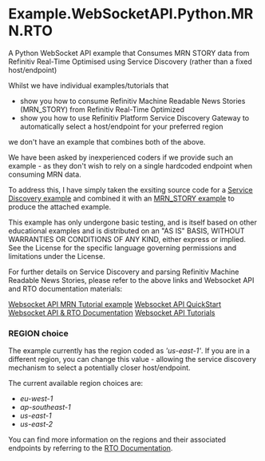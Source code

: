 # Example.WebSocketAPI.Python.MRN.RTO
A Python WebSocket API example that Consumes MRN STORY data from Refinitiv Real-Time Optimised using Service Discovery (rather than a fixed host/endpoint)

Whilst we have individual examples/tutorials that 
* show you how to consume Refinitiv Machine Readable News Stories (MRN_STORY) from Refinitiv Real-Time Optimized  
* show you how to use Refinitiv Platform Service Discovery Gateway to automatically select a host/endpoint for your preferred region  

we don't have an example that combines both of the above.

We have been asked by inexperienced coders if we provide such an example - as they don't wish to rely on a single hardcoded endpoint when consuming MRN data.

To address this, I have simply taken the exsiting source code for a <a href="https://github.com/Refinitiv/websocket-api/blob/master/Applications/Examples/RDP/python/market_price_rdpgw_service_discovery.py" target="_blank">Service Discovery example</a> and combined it with an <a href="https://github.com/Refinitiv-API-Samples/Example.WebSocketAPI.Python.MRN/tree/ERT-in-Cloud" target="_blank">MRN_STORY example</a> to produce the attached example.

This example has only undergone basic testing, and is itself based on other educational examples and is distributed on an "AS IS" BASIS, WITHOUT WARRANTIES OR CONDITIONS OF ANY KIND, either express or implied. See the License for the specific language governing permissions and limitations under the License.

For further details on Service Discovery and parsing Refinitiv Machine Readable News Stories, please refer to the above links and Websocket API and RTO documentation materials:

<a href="https://github.com/Refinitiv-API-Samples/Example.WebSocketAPI.Python.MRN/tree/ERT-in-Cloud" target="_blank">Websocket API MRN Tutorial example</a>
<a href="https://developers.refinitiv.com/en/api-catalog/refinitiv-real-time-opnsrc/refinitiv-websocket-api/quick-start" target="_blank">Websocket API QuickStart</a>
<a href="https://developers.refinitiv.com/en/api-catalog/refinitiv-real-time-opnsrc/refinitiv-websocket-api/documentation" target="_blank">Websocket API & RTO Documentation</a>
<a href="https://developers.refinitiv.com/en/api-catalog/refinitiv-real-time-opnsrc/refinitiv-websocket-api/tutorials#connect-to-refinitiv-real-time-optimized" target="_blank">Websocket API Tutorials</a>

### REGION choice 
The example currently has the region coded as *'us-east-1'*. If you are in a different region, you can change this value - allowing the service discovery mechanism to select a potentially closer host/endpoint.

The current available region choices are:
* *eu-west-1* 
* *ap-southeast-1*
* *us-east-1*
* *us-east-2*

You can find more information on the regions and their associated endpoints by referring to the <a href="https://developers.refinitiv.com/en/api-catalog/refinitiv-real-time-opnsrc/refinitiv-websocket-api/documentation#refinitiv-real-time-optimized-install-and-config-guide" target="_blank">RTO Documentation</a>.
